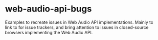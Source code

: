 web-audio-api-bugs
==================

Examples to recreate issues in Web Audio API implementations. Mainly to link to for issue trackers, and bring attention to issues in closed-source browsers implementing the Web Audio API.
